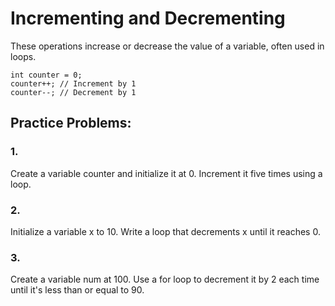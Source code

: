 # Incrementing and Decrementing

These operations increase or decrease the value of a variable, often used in loops.

```
int counter = 0;
counter++; // Increment by 1
counter--; // Decrement by 1
```

## Practice Problems:

### 1.

Create a variable counter and initialize it at 0. Increment it five times using a loop.

### 2.

Initialize a variable x to 10. Write a loop that decrements x until it reaches 0.

### 3.

Create a variable num at 100. Use a for loop to decrement it by 2 each time until it's less than or equal to 90.
